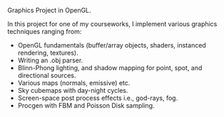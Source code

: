Graphics Project in OpenGL.

In this project for one of my courseworks, I implement various graphics techniques ranging from:

- OpenGL fundamentals (buffer/array objects, shaders, instanced rendering, textures).
- Writing an .obj parser.
- Blinn-Phong lighting, and shadow mapping for point, spot, and directional sources.
- Various maps (normals, emissive) etc.
- Sky cubemaps with day-night cycles.
- Screen-space post process effects i.e., god-rays, fog.
- Procgen with FBM and Poisson Disk sampling.
